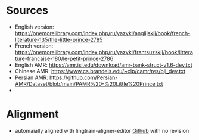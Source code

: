 # Sources
 - English version: https://onemorelibrary.com/index.php/ru/yazyki/anglijskij/book/french-literature-135/the-little-prince-2785
 - French version: https://onemorelibrary.com/index.php/ru/yazyki/frantsuzskij/book/litterature-francaise-180/le-petit-prince-2786
 - English AMR: https://amr.isi.edu/download/amr-bank-struct-v1.6-dev.txt
 - Chinese AMR: https://www.cs.brandeis.edu/~clp/camr/res/blj_dev.txt
 - Persian AMR: https://github.com/Persian-AMR/Dataset/blob/main/PAMR%20-%20Little%20Prince.txt
 - 
# Alignment
- automaially aligned with lingtrain-aligner-editor [Github](https://github.com/averkij/lingtrain-aligner-editor?tab=readme-ov-file#running-from-docker-hub) with no revision
  
